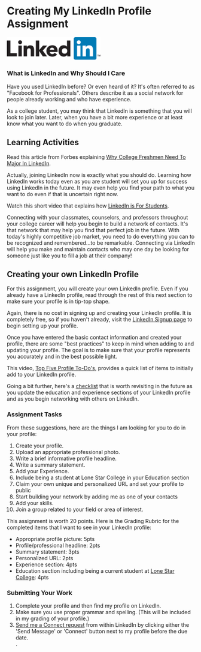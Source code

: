 # Creating My LinkedIn Profile Assignment


<img src="LinkedIn-Logo-2C.png" alt="LinkedIn logo" width="250"> 

### What is LinkedIn and Why Should I Care 

<p>Have you used LinkedIn before? Or even heard of it? It's often referred to as "Facebook for Professionals". Others describe it as a social network for people already working and who have experience.</p>  
<p>
As a college student, you may think that LinkedIn is something that you will look to join later. Later, when you have a bit more experience or at least know what you want to do when you graduate.</p> 

## Learning Activities  
  
<p>Read this article from Forbes explaining <a href="http://onforb.es/1vinKke" target="_blank">Why College Freshmen Need To Major In LinkedIn</a>.</p>  
<p>  
Actually, joining LinkedIn now is exactly what you should do. Learning how LinkedIn works today even as you are student will set you up for success using LinkedIn in the future. It may even help you find your path to what you want to do even if that is uncertain right now.   </p>  
<p>Watch this short video that explains how <a href="https://youtu.be/YWp6AN00D_c" target="_blank">LinkedIn is For Students</a>.  </p>  
<p>Connecting with your classmates, counselors, and professors throughout your college career will help you begin to build a network of contacts.  It's that network that may help you find that perfect job in the future.  With today's highly competitive job market, you need to do everything you can to be recognized and remembered...to be remarkable. Connecting via LinkedIn will help you make and maintain contacts who may one day be looking for someone just like you to fill a job at their company!  </p>  

## Creating your own LinkedIn Profile  
<p>
For this assignment, you will create your own LinkedIn profile. Even if you already have a LinkedIn profile, read through the rest of this next section to make sure your profile is in tip-top shape.  </p>  
<p>Again, there is no cost in signing up and creating your LinkedIn profile.  It is completely free, so if you haven't already, visit the <a href="https://www.linkedin.com/reg/signup?trk=micro-mktg-stu-us-sign" target="_blank">LinkedIn Signup page</a> to begin setting up your profile. </p>  
<p>Once you have entered the basic contact information and created your profile, there are some "best practices" to keep in mind when adding to and updating your profile. The goal is to make sure that your profile represents you accurately and in the best possible light. </p>  
<p>This video, <a href="https://youtu.be/B8WZxYFaSmI" target="_blank">Top Five Profile To-Do's</a>, provides a quick list of items to initially add to your LinkedIn profile.</p>  
<p>Going a bit further, here's a <a href="https://students.linkedin.com/content/dam/university/global/en_US/site/pdf/LinkedIn%20Profile%20Checklist%20-%20College%20Students.pdf" target="_blank">checklist</a> that is worth revisiting in the future as you update the education and experience sections of your LinkedIn profile and as you begin networking with others on LinkedIn.  </p>

### Assignment Tasks  
 
<p>From these suggestions, here are the things I am looking for you to do in your profile:</p>  

<ol>
<li>Create your profile.</li>  
<li>Upload an appropriate professional photo.</li>  
<li>Write a brief informative profile headline.</li>  
<li>Write a summary statement.</li>  
<li>Add your Experience.</li>  
<li>Include being a student at Lone Star College in your Education section</li>  
<li>Claim your own unique and personalized URL and set your profile to public</li>  
<li>Start building your network by adding me as one of your contacts</li>  
<li>Add your skills.</li>  
<li>Join a group related to your field or area of interest.</li>  
</ol>

<p>This assignment is worth 20 points.  Here is the Grading Rubric for the completed items that I want to see in your LinkedIn profile:</p>  

<ul>
<li>Appropriate profile picture: 5pts</li>  
<li>Profile/professional headline: 2pts</li>  
<li>Summary statement: 3pts</li>  
<li>Personalized URL: 2pts</li>  
<li>Experience section: 4pts</li>  
<li>Education section including being a current student at <a href="https://www.linkedin.com/edu/alumni?id=31952&trk=ta-chg-school" target="_blank">Lone Star College</a>: 4pts</li>  
</ul>

<h3>Submitting Your Work</h3>   

<ol>
<li>Complete your profile and then find my profile on LinkedIn.</li>
<li>Make sure you use proper grammar and spelling. (This will be included in my grading of your profile.)</li>
<li><a href="https://www.linkedin.com/in/brucecaraway" target="_blank">Send me a Connect request</a> from within LinkedIn by clicking either the 'Send Message' or 'Connect' button next to my profile before the due date.</li>.
</ol>